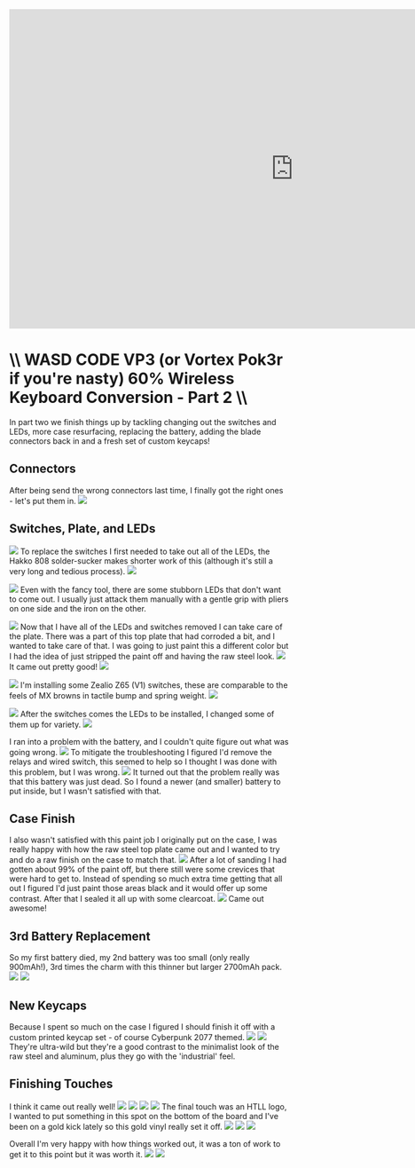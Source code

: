 <div class="video-container"><iframe width="1024" height="576" src="https://www.youtube.com/embed/2Df7Dh3-3o0" title="YouTube video player" frameborder="0" allow="accelerometer; autoplay; clipboard-write; encrypted-media; gyroscope; picture-in-picture" allowfullscreen></iframe></div>

# \\\ WASD CODE VP3 (or Vortex Pok3r if you're nasty) 60% Wireless Keyboard Conversion - Part 2 \\\

In part two we finish things up by tackling changing out the switches and LEDs, more case resurfacing, replacing the battery, adding the blade connectors back in and a fresh set of custom keycaps!

## Connectors
After being send the wrong connectors last time, I finally got the right ones - let's put them in. 
![](part2-blade.jpg)


## Switches, Plate, and LEDs

![](part2-solder.jpg)
To replace the switches I first needed to take out all of the LEDs, the Hakko 808 solder-sucker makes shorter work of this (although it's still a very long and tedious process). ![](part2-soldersucker.jpg)


![](part2-ledremoval.jpg)
Even with the fancy tool, there are some stubborn LEDs that don't want to come out. I usually just attack them manually with a gentle grip with pliers on one side and the iron on the other. 

![](part2-pcbseparation.jpg)
Now that I have all of the LEDs and switches removed I can take care of the plate. There was a part of this top plate that had corroded a bit, and I wanted to take care of that. I was going to just paint this a different color but I had the idea of just stripped the paint off and having the raw steel look. 
![](part2-sandingplate.jpg)
It came out pretty good!
![](part2-platefinish.jpg)


![](part2-zealio.jpg)
I'm installing some Zealio Z65 (V1) switches, these are comparable to the feels of MX browns in tactile bump and spring weight. 
![](part2-switchinstall.jpg)


![](part2-ledinstall.jpg)
After the switches comes the LEDs to be installed, I changed some of them up for variety. 
![](part2-ledinstall2.jpg)


I ran into a problem with the battery, and I couldn't quite figure out what was going wrong. 
![](part2-batteryissue.jpg)
To mitigate the troubleshooting I figured I'd remove the relays and wired switch, this seemed to help so I thought I was done with this problem, but I was wrong. 
![](part2-batterytest.jpg)
It turned out that the problem really was that this battery was just dead. So I found a newer (and smaller) battery to put inside, but I wasn't satisfied with that. 


## Case Finish
I also wasn't satisfied with this paint job I originally put on the case, I was really happy with how the raw steel top plate came out and I wanted to try and do a raw finish on the case to match that. 
![](part2-casesand.jpg)
After a lot of sanding I had gotten about 99% of the paint off, but there still were some crevices that were hard to get to. Instead of spending so much extra time getting that all out I figured I'd just paint those areas black and it would offer up some contrast. After that I sealed it all up with some clearcoat. 
![](part2-casepaint.jpg)
Came out awesome!


## 3rd Battery Replacement
So my first battery died, my 2nd battery was too small (only really 900mAh!), 3rd times the charm with this thinner but larger 2700mAh pack. 
![](part2-battdims.jpg)
![](part2-battinstall.jpg)


## New Keycaps
Because I spent so much on the case I figured I should finish it off with a custom printed keycap set - of course Cyberpunk 2077 themed. 
![](part2-keycaplayout.jpg)
![](part2-newkeycaps.jpg)
They're ultra-wild but they're a good contrast to the minimalist look of the raw steel and aluminum, plus they go with the 'industrial' feel. 


## Finishing Touches
I think it came out really well! 
![](part2-cp1.jpg)
![](part2-cp2.jpg)
![](part2-cp3.jpg)
![](part2-cp4.jpg)
The final touch was an HTLL logo, I wanted to put something in this spot on the bottom of the board and I've been on a gold kick lately so this gold vinyl really set it off. 
![](part2-gold.jpg)
![](part2-gold2.jpg)
![](part2-gold3.jpg)

Overall I'm very happy with how things worked out, it was a ton of work to get it to this point but it was worth it. 
![](part2-final2.jpg)
![](part2-final.jpg)

